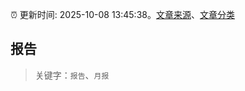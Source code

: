 :alarm_clock: 更新时间: 2025-10-08 13:45:38。[文章来源](/README.md)、[文章分类](/TAGS.md)

## 报告


> 关键字：`报告`、`月报`



